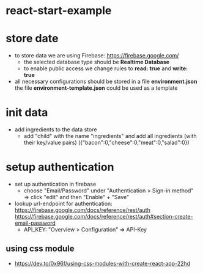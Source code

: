 # react-start-example

# store date
* to store data we are using Firebase: https://firebase.google.com/
    * the selected database type should be **Realtime Database**
    * to enable public access we change rules to **read: true** and **write: true**
* all necessary configurations should be stored in a file **environment.json** the file **environment-template.json** could be used as a template


# init data
* add ingredients to the data store
     * add "child" with the name "ingredients" and add all ingredients (with their key/value pairs) ({"bacon":0,"cheese":0,"meat":0,"salad":0})

# setup authentication
* set up authentication in firebase
  * choose "Email/Password" under "Authentication > Sign-in method" => click "edit" and then "Enable" + "Save"
* lookup url-endpoint for authentication: https://firebase.google.com/docs/reference/rest/auth https://firebase.google.com/docs/reference/rest/auth#section-create-email-password
  * API_KEY: "Overview > Configuration" => API-Key

## using css module
* https://dev.to/0x96f/using-css-modules-with-create-react-app-22hd
